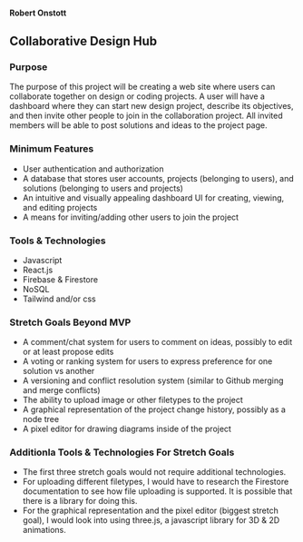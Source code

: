 #### Robert Onstott

## Collaborative Design Hub

### Purpose
The purpose of this project will be creating a web site where users can collaborate together on design or coding projects. A user will have a dashboard where they can start new design project, describe its objectives, and then invite other people to join in the collaboration project. All invited members will be able to post solutions and ideas to the project page.

### Minimum Features

* User authentication and authorization
* A database that stores user accounts, projects (belonging to users), and solutions (belonging to users and projects)
* An intuitive and visually appealing dashboard UI for creating, viewing, and editing projects
* A means for inviting/adding other users to join the project

### Tools & Technologies

* Javascript
* React.js
* Firebase & Firestore
* NoSQL
* Tailwind and/or css

### Stretch Goals Beyond MVP

* A comment/chat system for users to comment on ideas, possibly to edit or at least propose edits
* A voting or ranking system for users to express preference for one solution vs another
* A versioning and conflict resolution system (similar to Github merging and merge conflicts)
* The ability to upload image or other filetypes to the project
* A graphical representation of the project change history, possibly as a node tree
* A pixel editor for drawing diagrams inside of the project

### Additionla Tools & Technologies For Stretch Goals

* The first three stretch goals would not require additional technologies.
* For uploading different filetypes, I would have to research the Firestore documentation to see how file uploading is supported. It is possible that there is a library for doing this. 
* For the graphical representation and the pixel editor (biggest stretch goal), I would look into using three.js, a javascript library for 3D & 2D animations.





